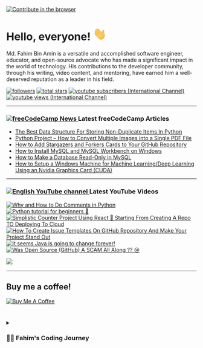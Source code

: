 [![Contribute in the browser](https://gitpod.io/button/open-in-gitpod.svg)](https://gitpod.io/#https://github.com/FahimFBA/FahimFBA)

# Hello, everyone! <img src="./img/wave.gif" width="35px" height= "35px">

Md. Fahim Bin Amin is a versatile and accomplished software engineer, educator, and open-source advocate who has made a significant impact in the world of technology. His contributions to the developer community, through his writing, video content, and mentoring, have earned him a well-deserved reputation as a leader in his field.


   <p align="left">
         <a href="https://github.com/FahimFBA?tab=followers">
         <img alt="followers" title="Follow me on Github" src="https://custom-icon-badges.demolab.com/github/followers/FahimFBA?color=236ad3&labelColor=1155ba&style=for-the-badge&logo=person-add&label=Follow&logoColor=white"/></a>
      <a href="https://github.com/FahimFBA?tab=repositories&sort=stargazers">
         <img alt="total stars" title="Total stars on GitHub" src="https://custom-icon-badges.demolab.com/github/stars/FahimFBA?color=55960c&style=for-the-badge&labelColor=488207&logo=star"/></a>
      <a href="https://www.youtube.com/@FahimAmin?sub_confirmation=1">
         <img alt="youtube subscribers (International Channel)" title="Subscribe to my YouTube channel" src="https://custom-icon-badges.demolab.com/youtube/channel/subscribers/UCG97GCUifMS2Vm28tgXQi0Q?color=%23E05D44&label=SUBSCRIBE&logo=video&logoColor=white&style=for-the-badge&labelColor=CE4630"/></a> 
      <a href="https://www.youtube.com/@FahimAmin">
         <img alt="youtube views (International Channel)" title="YouTube views" src="https://custom-icon-badges.demolab.com/youtube/channel/views/UCG97GCUifMS2Vm28tgXQi0Q?color=%23E1AD0E&logo=eye&logoColor=white&style=for-the-badge&labelColor=C79600"/></a> 
   </p>

---
### <a href="https://www.freecodecamp.org/news/author/fahimbinamin/"><img src="https://github.com/selenium-cucumber/selenium-cucumber-java/assets/64195132/1554283d-c054-47ef-bbf0-d31bf367dba7" title="freeCodeCamp Article" alt="freeCodeCamp News" width="35"/> </a>Latest freeCodeCamp Articles
* [The Best Data Structure For Storing Non-Duplicate Items In Python](https://www.freecodecamp.org/news/the-best-data-structure-for-storing-non-duplicate-items-in-python/)
* [Python Project – How to Convert Multiple Images into a Single PDF File](https://www.freecodecamp.org/news/convert-multiple-images-into-a-single-pdf-file-with-python/)
* [How to Add Stargazers and Forkers Cards to Your GitHub Repository](https://www.freecodecamp.org/news/how-to-add-stargzers-and-forkers-to-your-github-repository/)
* [How to Install MySQL and MySQL Workbench on Windows](https://www.freecodecamp.org/news/how-to-install-mysql-workbench-on-windows/)
* [How to Make a Database Read-Only in MySQL](https://www.freecodecamp.org/news/how-to-make-a-database-read-only-in-mysql/)
* [How to Setup a Windows Machine for Machine Learning/Deep Learning Using an Nvidia Graphics Card (CUDA)](https://www.freecodecamp.org/news/how-to-setup-windows-machine-for-ml-dl-using-nvidia-graphics-card-cuda/)
---

### <a href="https://www.youtube.com/@FahimAmin?sub_confirmation=1"><img src="https://cdn.worldvectorlogo.com/logos/youtube-icon.svg" title="English YouTube channel" alt="English YouTube channel" width="30"/> </a>Latest YouTube Videos

<!-- BEGIN YOUTUBE-CARDS -->
[![Why and How to Do Comments in Python](https://ytcards.demolab.com/?id=BP9NGdws1h4&title=Why+and+How+to+Do+Comments+in+Python&lang=en&timestamp=1697092455&background_color=%230d1117&title_color=%23ffffff&stats_color=%23dedede&max_title_lines=1&width=250&border_radius=5&duration=545 "Why and How to Do Comments in Python")](https://www.youtube.com/watch?v=BP9NGdws1h4)
[![Python tutorial for beginners 🐍](https://ytcards.demolab.com/?id=1g0pWjJWW4M&title=Python+tutorial+for+beginners+%F0%9F%90%8D&lang=en&timestamp=1696950002&background_color=%230d1117&title_color=%23ffffff&stats_color=%23dedede&max_title_lines=1&width=250&border_radius=5&duration=469 "Python tutorial for beginners 🐍")](https://www.youtube.com/watch?v=1g0pWjJWW4M)
[![Simplistic Counter Project Using React 💠 Starting From Creating A Repo TO Deploying To Cloud](https://ytcards.demolab.com/?id=to2XgHIuLiY&title=Simplistic+Counter+Project+Using+React+%F0%9F%92%A0+Starting+From+Creating+A+Repo+TO+Deploying+To+Cloud&lang=en&timestamp=1695992469&background_color=%230d1117&title_color=%23ffffff&stats_color=%23dedede&max_title_lines=1&width=250&border_radius=5&duration=1839 "Simplistic Counter Project Using React 💠 Starting From Creating A Repo TO Deploying To Cloud")](https://www.youtube.com/watch?v=to2XgHIuLiY)
[![How To Create Issue Templates On GitHub Repository And Make Your Project Stand Out](https://ytcards.demolab.com/?id=rd_4azGNPbY&title=How+To+Create+Issue+Templates+On+GitHub+Repository+And+Make+Your+Project+Stand+Out&lang=en&timestamp=1695646846&background_color=%230d1117&title_color=%23ffffff&stats_color=%23dedede&max_title_lines=1&width=250&border_radius=5&duration=1046 "How To Create Issue Templates On GitHub Repository And Make Your Project Stand Out")](https://www.youtube.com/watch?v=rd_4azGNPbY)
[![It seems Java is going to change forever!](https://ytcards.demolab.com/?id=pJx8OXr-h7A&title=It+seems+Java+is+going+to+change+forever%21&lang=en&timestamp=1695201863&background_color=%230d1117&title_color=%23ffffff&stats_color=%23dedede&max_title_lines=1&width=250&border_radius=5&duration=303 "It seems Java is going to change forever!")](https://www.youtube.com/watch?v=pJx8OXr-h7A)
[![Was Open Source (GitHub) A SCAM All Along ?? 😢](https://ytcards.demolab.com/?id=CmEF7XOblQA&title=Was+Open+Source+%28GitHub%29+A+SCAM+All+Along+%3F%3F+%F0%9F%98%A2&lang=en&timestamp=1694945396&background_color=%230d1117&title_color=%23ffffff&stats_color=%23dedede&max_title_lines=1&width=250&border_radius=5&duration=1787 "Was Open Source (GitHub) A SCAM All Along ?? 😢")](https://www.youtube.com/watch?v=CmEF7XOblQA)
<!-- END YOUTUBE-CARDS -->

[<img src="https://custom-icon-badges.demolab.com/badge/-Subscribe%20For%20More-red?style=for-the-badge&logo=video&logoColor=white"/>](https://www.youtube.com/@FahimAmin?sub_confirmation=1)

<hr>

## Buy me a coffee!

<a href="https://www.buymeacoffee.com/fahimbinamin" target="_blank"><img src="https://cdn.buymeacoffee.com/buttons/v2/default-green.png" alt="Buy Me A Coffee" style="height: 60px !important;width: 217px !important;" ></a>

#

<details>
 <summary><h3>👨‍💻 Fahim's Coding Journey</h3></summary>

It's **Md. Fahim Bin Amin**, author [@freeCodeCamp](https://www.freecodecamp.org/news/author/fahimbinamin/), open-source contributor. I am also a contributor to [Microsoft](https://www.microsoft.com/en-us/) Research Investigation to OSS. Currently, I am working actively on the official [freeCodeCamp](https://www.freecodecamp.org/) Bengali team as a volunteer {🎉 I am the 3rd Bangladeshi and the first and the only student from my university, [United International University](https://www.uiu.ac.bd/), who got this opportunity to work with the official team of freeCodeCamp 😋}.

Basically, I like to work with Python, Java, C, C++, Markdown and so on. You can check my **blog site** [here](https://blog.fahimbinamin.com/).

I like to teach others about programming and technical stuff. I have [a Brand YouTube channel](https://www.youtube.com/@FahimAmin) where I teach programming and technical stuff regularly.

I also write articles frequently on various well-known platforms. Among those, [freeCodeCamp English](https://www.freecodecamp.org/news/author/fahimbinamin/), [freeCodeCamp Bengali](https://www.freecodecamp.org/bengali/news/author/fahimbinamin/), [Dev.to](https://dev.to/fahimfba) and [Hashnode](https://hashnode.com/@FahimFBA) are my most favourite platforms. 😊

[website]: https://fahimbinamin.com/
[youtube]: https://www.youtube.com/@FahimAmin

</summary>
</details>
